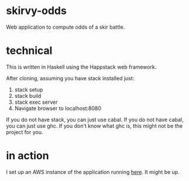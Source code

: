 # skirvy-odds
Web application to compute odds of a skir battle.

# technical
This is written in Haskell using the Happstack web framework.

After cloning, assuming you have stack installed just:

1. stack setup
2. stack build
3. stack exec server
4. Navigate browser to localhost:8080

If you do not have stack, you can just use cabal. If you do
not have cabal, you can just use ghc. If you don't know what
ghc is, this might not be the project for you.

# in action

I set up an AWS instance of the application running 
[here](ec2-13-59-240-22.us-east-2.compute.amazonaws.com/calculate?attacker=24&defender=19). It might be up.
